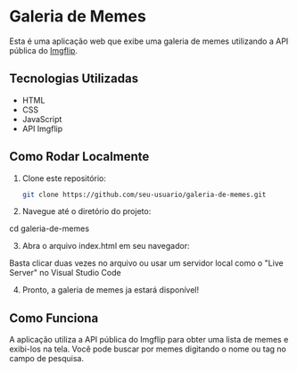 # Galeria de Memes

Esta é uma aplicação web que exibe uma galeria de memes utilizando a API pública do [Imgflip](https://api.imgflip.com/get_memes).

## Tecnologias Utilizadas

- HTML
- CSS
- JavaScript
- API Imgflip

## Como Rodar Localmente

1. Clone este repositório:
   ```bash
   git clone https://github.com/seu-usuario/galeria-de-memes.git

2. Navegue até o diretório do projeto:

 cd galeria-de-memes

 3. Abra o arquivo index.html em seu navegador:

Basta clicar duas vezes no arquivo ou usar um servidor local como o "Live Server" no Visual Studio Code

4. Pronto, a galeria de memes ja estará disponível!

## Como Funciona

A aplicação utiliza a API pública do Imgflip para obter uma lista de memes e exibi-los na tela. Você pode buscar por memes digitando o nome ou tag no campo de pesquisa.
